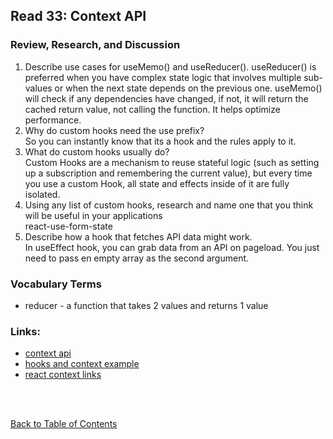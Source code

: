 ## Read 33: Context API

### Review, Research, and Discussion

1. Describe use cases for useMemo() and useReducer().
   useReducer() is preferred when you have complex state logic that involves multiple sub-values or when the next state depends on the previous one. useMemo() will check if any dependencies have changed, if not, it will return the cached return value, not calling the function. It helps optimize performance.
1. Why do custom hooks need the use prefix?  
   So you can instantly know that its a hook and the rules apply to it.
1. What do custom hooks usually do?  
   Custom Hooks are a mechanism to reuse stateful logic (such as setting up a subscription and remembering the current value), but every time you use a custom Hook, all state and effects inside of it are fully isolated.
1. Using any list of custom hooks, research and name one that you think will be useful in your applications  
   react-use-form-state
1. Describe how a hook that fetches API data might work.  
   In useEffect hook, you can grab data from an API on pageload. You just need to pass en empty array as the second argument.

### Vocabulary Terms

- reducer - a function that takes 2 values and returns 1 value

### Links:

- [context api](https://reactjs.org/docs/context.html)
- [hooks and context example](https://medium.com/swlh/snackbars-in-react-an-exercise-in-hooks-and-context-299b43fd2a2b)
- [react context links](https://github.com/diegohaz/awesome-react-context)

<br>
<br>

[Back to Table of Contents](README.md)
